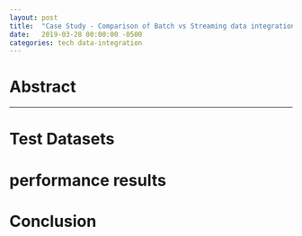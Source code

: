```yaml
---
layout: post
title:  "Case Study - Comparison of Batch vs Streaming data integration performance and scalability"
date:   2019-03-28 00:00:00 -0500
categories: tech data-integration
---
```


# Abstract

----------


# Test Datasets

# performance results

# Conclusion

